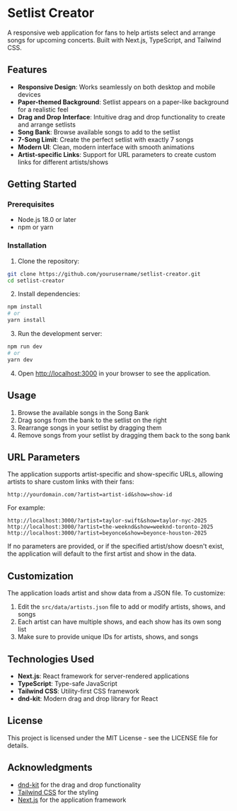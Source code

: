 # Setlist Creator

A responsive web application for fans to help artists select and arrange songs for upcoming concerts. Built with Next.js, TypeScript, and Tailwind CSS.

## Features

- **Responsive Design**: Works seamlessly on both desktop and mobile devices
- **Paper-themed Background**: Setlist appears on a paper-like background for a realistic feel
- **Drag and Drop Interface**: Intuitive drag and drop functionality to create and arrange setlists
- **Song Bank**: Browse available songs to add to the setlist
- **7-Song Limit**: Create the perfect setlist with exactly 7 songs
- **Modern UI**: Clean, modern interface with smooth animations
- **Artist-specific Links**: Support for URL parameters to create custom links for different artists/shows

## Getting Started

### Prerequisites

- Node.js 18.0 or later
- npm or yarn

### Installation

1. Clone the repository:
```bash
git clone https://github.com/yourusername/setlist-creator.git
cd setlist-creator
```

2. Install dependencies:
```bash
npm install
# or
yarn install
```

3. Run the development server:
```bash
npm run dev
# or
yarn dev
```

4. Open [http://localhost:3000](http://localhost:3000) in your browser to see the application.

## Usage

1. Browse the available songs in the Song Bank
2. Drag songs from the bank to the setlist on the right
3. Rearrange songs in your setlist by dragging them
4. Remove songs from your setlist by dragging them back to the song bank

## URL Parameters

The application supports artist-specific and show-specific URLs, allowing artists to share custom links with their fans:

```
http://yourdomain.com/?artist=artist-id&show=show-id
```

For example:
```
http://localhost:3000/?artist=taylor-swift&show=taylor-nyc-2025
http://localhost:3000/?artist=the-weeknd&show=weeknd-toronto-2025
http://localhost:3000/?artist=beyonce&show=beyonce-houston-2025
```

If no parameters are provided, or if the specified artist/show doesn't exist, the application will default to the first artist and show in the data.

## Customization

The application loads artist and show data from a JSON file. To customize:

1. Edit the `src/data/artists.json` file to add or modify artists, shows, and songs
2. Each artist can have multiple shows, and each show has its own song list
3. Make sure to provide unique IDs for artists, shows, and songs

## Technologies Used

- **Next.js**: React framework for server-rendered applications
- **TypeScript**: Type-safe JavaScript
- **Tailwind CSS**: Utility-first CSS framework
- **dnd-kit**: Modern drag and drop library for React

## License

This project is licensed under the MIT License - see the LICENSE file for details.

## Acknowledgments

- [dnd-kit](https://dndkit.com/) for the drag and drop functionality
- [Tailwind CSS](https://tailwindcss.com/) for the styling
- [Next.js](https://nextjs.org/) for the application framework
